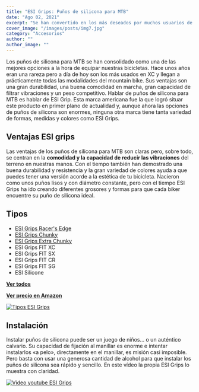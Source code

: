 ```yaml
---
title: "ESI Grips: Puños de silicona para MTB"
date: "Ago 02, 2021"
excerpt: "Se han convertido en los más deseados por muchos usuarios de mountain bike."
cover_image: "/images/posts/img7.jpg"
category: "Accesorios"
author: ""
author_image: ""
---
```


Los puños de silicona para MTB se han consolidado como una de las mejores opciones a la hora de equipar nuestras bicicletas. Hace unos años eran una rareza pero a día de hoy son los más usados en XC y llegan a prácticamente todas las modalidades del mountain bike. Sus ventajas son una gran durabilidad, una buena comodidad en marcha, gran capacidad de filtrar vibraciones y un peso competitivo. Hablar de puños de silicona para MTB es hablar de ESI Grip. Esta marca americana fue la que logró situar este producto en primer plano de actualidad y, aunque ahora las opciones de puños de silicona son enormes, ninguna otra marca tiene tanta variedad de formas, medidas y colores como ESI Grips.

## Ventajas ESI grips

Las ventajas de los puños de silicona para MTB son claras pero, sobre todo, se centran en la **comodidad y la capacidad de reducir las vibraciones** del terreno en nuestras manos. Con el tiempo también han demostrado una buena durabilidad y resistencia y la gran variedad de colores ayuda a que puedes tener una versión acorde a la estética de tu bicicleta. Nacieron como unos puños lisos y con diámetro constante, pero con el tiempo ESI Grips ha ido creando diferentes grosores y formas para que cada biker encuentre su puño de silicona ideal.

## Tipos

-   [ESI Grips Racer's Edge](https://www.amazon.es/ESI-Pu%C3%B1os-RACERS-Edge-Color/dp/B003RLJ582?__mk_es_ES=%C3%85M%C3%85%C5%BD%C3%95%C3%91&dchild=1&keywords=ESI+Grips+Racer%27s+Edge&qid=1628617785&sr=8-1&linkCode=ll1&tag=devser-21&linkId=7c3458fecad6b8fda77e23c532c44712&language=es_ES&ref_=as_li_ss_tl)
-   [ESI Grips Chunky](https://www.amazon.es/Pu%C3%B1os-ESI-CHUNKY-Color-Rojo/dp/B002UMFS5S?__mk_es_ES=%C3%85M%C3%85%C5%BD%C3%95%C3%91&dchild=1&keywords=esigrips+chunky&qid=1628617864&sr=8-1&linkCode=ll1&tag=devser-21&linkId=8a0fa4021003ca3344748cbbb9543980&language=es_ES&ref_=as_li_ss_tl)
-   [ESI Grips Extra Chunky](https://www.amazon.es/ESI-Pu%C3%B1os-EXTRA-CHUNKY-Color/dp/B00AOVWA8K?__mk_es_ES=%C3%85M%C3%85%C5%BD%C3%95%C3%91&dchild=1&keywords=esigrips+extra+chunky&qid=1628617903&sr=8-1&linkCode=ll1&tag=devser-21&linkId=321732e201159390eba289a9c132c878&language=es_ES&ref_=as_li_ss_tl)
-   ESI Grips FIT XC
-   ESI Grips FIT SX
-   ESI Grips FIT CR
-   ESI Grips FIT SG
-   ESI Silicone

**[Ver todos](https://www.amazon.es/s?k=ESI+Grips&__mk_es_ES=%C3%85M%C3%85%C5%BD%C3%95%C3%91&linkCode=ll2&tag=devser-21&linkId=81072d1e1fff181f5719132aa3f6df03&language=es_ES&ref_=as_li_ss_tl)**

**[Ver precio en Amazon](https://www.amazon.es/ESI-Pu%C3%B1os-CHUNKY-Color-Negro/dp/B003FAGDNK?__mk_es_ES=%C3%85M%C3%85%C5%BD%C3%95%C3%91&dchild=1&keywords=esi+grips&qid=1628527760&sr=8-1&linkCode=ll1&tag=devser-21&linkId=4e5004c8c1678fecda129bb014ce2526&language=es_ES&ref_=as_li_ss_tl)**

[![Tipos ESI Grips](/images/posts/content/post-esi-grips/esi-grips-tipos.jpg)](https://www.amazon.es/ESI-Pu%C3%B1os-CHUNKY-Color-Negro/dp/B003FAGDNK?__mk_es_ES=%C3%85M%C3%85%C5%BD%C3%95%C3%91&dchild=1&keywords=esi+grips&qid=1628527760&sr=8-1&linkCode=ll1&tag=devser-21&linkId=4e5004c8c1678fecda129bb014ce2526&language=es_ES&ref_=as_li_ss_tl "Tipos ESI Grips")

## Instalación

Instalar puños de silicona puede ser un juego de niños… o un auténtico calvario. Su capacidad de fijación al manillar es enorme e intentar instalarlos «a pelo», directamente en el manillar, es misión casi imposible. Pero basta con usar una generosa cantidad de alcohol para que instalar los puños de silicona sea rápido y sencillo. En este vídeo la propia ESI Grips lo muestra con claridad.

[![Video youtube ESI Grips](/images/posts/content/post-esi-grips/esi-grips-install.jpg)](http://www.youtube.com/watch?v=NF7XzJPsLms&t "Video youtube ESI Grips")

